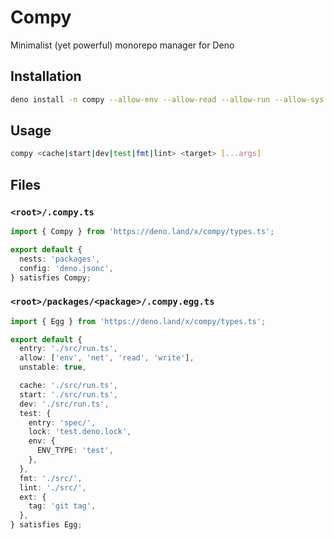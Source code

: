 # Compy
Minimalist (yet powerful) monorepo manager for Deno

## Installation

```sh
deno install -n compy --allow-env --allow-read --allow-run --allow-sys --allow-net --unstable 'https://deno.land/x/compy/cli.ts'
```

## Usage

```sh
compy <cache|start|dev|test|fmt|lint> <target> [...args]
```

## Files

### `<root>/.compy.ts`

```typescript
import { Compy } from 'https://deno.land/x/compy/types.ts';

export default {
  nests: 'packages',
  config: 'deno.jsonc',
} satisfies Compy;
```

### `<root>/packages/<package>/.compy.egg.ts`

```typescript
import { Egg } from 'https://deno.land/x/compy/types.ts';

export default {
  entry: './src/run.ts',
  allow: ['env', 'net', 'read', 'write'],
  unstable: true,

  cache: './src/run.ts',
  start: './src/run.ts',
  dev: './src/run.ts',
  test: {
    entry: 'spec/',
    lock: 'test.deno.lock',
    env: {
      ENV_TYPE: 'test',
    },
  },
  fmt: './src/',
  lint: './src/',
  ext: {
    tag: 'git tag',
  },
} satisfies Egg;
```
